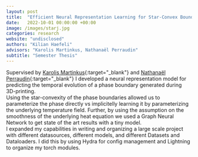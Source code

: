 ```yaml
---
layout: post
title:  "Efficient Neural Representation Learning for Star-Convex Boundaries"
date:   2022-10-01 00:00:00 +00:00
image: /images/starj.jpg
categories: research
website: "undisclosed"
authors: "Kilian Haefeli"
advisors: "Karolis Martinkus, Nathanaël Perraudin"
subtitle: "Semester Thesis"
---
```

Supervised by [Karolis Martinkus](https://disco.ethz.ch/members/mkarolis){:target="_blank"} and [Nathanaël Perraudin](https://perraudin.info){:target="_blank"} I developed a neural representation model for predicting the temporal evolution of a phase boundary generated during 3D-printing.\
Using the star-convexity of the phase boundaries allowed us to parameterize the phase directly vs implicitelly learning it by parameterizing the underlying temperature field. Further, by using the assumption on the smoothness of the underlying heat equation we used a Graph Neural Network to get state of the art results with a tiny model.\
I expanded my capabilities in writing and organizing a large scale project with different datasources, different models, and different Datasets and Dataloaders. I did this by using Hydra for config management and Lightning to organize my torch modules.
